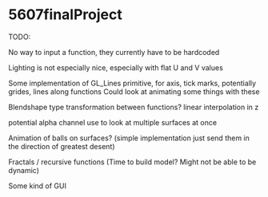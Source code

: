 # 5607finalProject

TODO:

No way to input a function, they currently have to be hardcoded

Lighting is not especially nice, especially with flat U and V values

Some implementation of GL_Lines primitive, for axis, tick marks, potentially grides, lines along functions
  Could look at animating some things with these

Blendshape type transformation between functions? linear interpolation in z

potential alpha channel use to look at multiple surfaces at once

Animation of balls on surfaces? (simple implementation just send them in the direction of greatest desent)

Fractals / recursive functions (Time to build model? Might not be able to be dynamic)

Some kind of GUI

